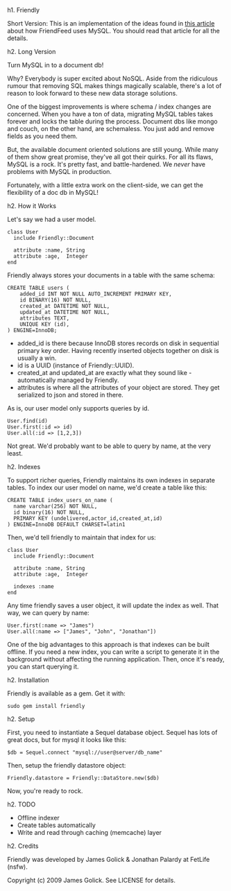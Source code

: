 h1. Friendly

Short Version: This is an implementation of the ideas found in [this article](http://bret.appspot.com/entry/how-friendfeed-uses-mysql) about how FriendFeed uses MySQL. You should read that article for all the details.

h2. Long Version

Turn MySQL in to a document db!

Why? Everybody is super excited about NoSQL. Aside from the ridiculous rumour that removing SQL makes things magically scalable, there's a lot of reason to look forward to these new data storage solutions.

One of the biggest improvements is where schema / index changes are concerned. When you have a ton of data, migrating MySQL tables takes forever and locks the table during the process. Document dbs like mongo and couch, on the other hand, are schemaless. You just add and remove fields as you need them.

But, the available document oriented solutions are still young. While many of them show great promise, they've all got their quirks. For all its flaws, MySQL is a rock. It's pretty fast, and battle-hardened. We *never* have problems with MySQL in production.

Fortunately, with a little extra work on the client-side, we can get the flexibility of a doc db in MySQL!

h2. How it Works

Let's say we had a user model.

    class User
      include Friendly::Document

      attribute :name, String
      attribute :age,  Integer
    end

Friendly always stores your documents in a table with the same schema:

    CREATE TABLE users (
        added_id INT NOT NULL AUTO_INCREMENT PRIMARY KEY,
        id BINARY(16) NOT NULL,
        created_at DATETIME NOT NULL,
        updated_at DATETIME NOT NULL,
        attributes TEXT,
        UNIQUE KEY (id),
    ) ENGINE=InnoDB;

  - added_id is there because InnoDB stores records on disk in sequential primary key order. Having recently inserted objects together on disk is usually a win.
  - id is a UUID (instance of Friendly::UUID).
  - created_at and updated_at are exactly what they sound like - automatically managed by Friendly.
  - attributes is where all the attributes of your object are stored. They get serialized to json and stored in there.

As is, our user model only supports queries by id.

    User.find(id)
    User.first(:id => id)
    User.all(:id => [1,2,3])

Not great. We'd probably want to be able to query by name, at the very least.

h2. Indexes

To support richer queries, Friendly maintains its own indexes in separate tables. To index our user model on name, we'd create a table like this:

    CREATE TABLE index_users_on_name (
      name varchar(256) NOT NULL,
      id binary(16) NOT NULL,
      PRIMARY KEY (undelivered,actor_id,created_at,id)
    ) ENGINE=InnoDB DEFAULT CHARSET=latin1

Then, we'd tell friendly to maintain that index for us:

    class User
      include Friendly::Document

      attribute :name, String
      attribute :age,  Integer

      indexes :name
    end

Any time friendly saves a user object, it will update the index as well. That way, we can query by name:

    User.first(:name => "James")
    User.all(:name => ["James", "John", "Jonathan"])

One of the big advantages to this approach is that indexes can be built offline. If you need a new index, you can write a script to generate it in the background without affecting the running application. Then, once it's ready, you can start querying it.

h2. Installation

Friendly is available as a gem. Get it with:

    sudo gem install friendly

h2. Setup

First, you need to instantiate a Sequel database object. Sequel has lots of great docs, but for mysql it looks like this:

    $db = Sequel.connect "mysql://user@server/db_name"

Then, setup the friendly datastore object:

    Friendly.datastore = Friendly::DataStore.new($db)

Now, you're ready to rock.

h2. TODO

  - Offline indexer
  - Create tables automatically
  - Write and read through caching (memcache) layer

h2. Credits

Friendly was developed by James Golick & Jonathan Palardy at FetLife (nsfw).

Copyright (c) 2009 James Golick. See LICENSE for details.

